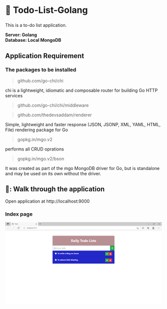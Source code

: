# :memo: Todo-List-Golang
###
This is a to-do list application.

**Server: Golang  
Database: Local MongoDB**

## Application Requirement

### The packages to be installed

> github.com/go-chi/chi 

chi is a lightweight, idiomatic and composable router for building Go HTTP services

> github.com/go-chi/chi/middleware

> github.com/thedevsaddam/renderer

Simple, lightweight and faster response (JSON, JSONP, XML, YAML, HTML, File) rendering package for Go

> gopkg.in/mgo.v2

performs all CRUD oprations

> gopkg.in/mgo.v2/bson

 It was created as part of the mgo MongoDB driver for Go, but is standalone and may be used on its own without the driver.



## 🐯: Walk through the application

Open application at http://localhost:9000


### Index page

![](https://github.com/RISING-CODER777/Todo-List-Golang/blob/main/images/Creating%20task.png)



